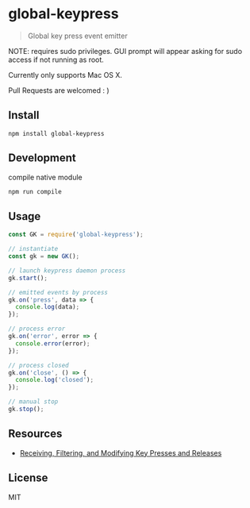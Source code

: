 # global-keypress

> Global key press event emitter

NOTE: requires sudo privileges. GUI prompt will appear asking for sudo access if not running as root.

Currently only supports Mac OS X.

Pull Requests are welcomed : )

## Install

```shell
npm install global-keypress
```

## Development

compile native module

```bash
npm run compile
```

## Usage

```js
const GK = require('global-keypress');

// instantiate
const gk = new GK();

// launch keypress daemon process
gk.start();

// emitted events by process
gk.on('press', data => {
  console.log(data);
});

// process error
gk.on('error', error => {
  console.error(error);
});

// process closed
gk.on('close', () => {
  console.log('closed');
});

// manual stop
gk.stop();
```

## Resources

- [Receiving, Filtering, and Modifying Key Presses and Releases](http://osxbook.com/book/bonus/chapter2/alterkeys/)

<!--
https://bitbucket.org/cabalistic/ogredeps/src/a623a62ae85c/src/ois/src/?at=default
http://stackoverflow.com/questions/10734349/simulate-keypress-for-system-wide-hotkeys
https://github.com/depp/keycode
-->

## License

MIT
